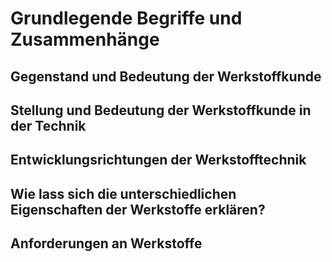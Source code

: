 # Grundlegende Begriffe und Zusammenhänge

## Gegenstand und Bedeutung der Werkstoffkunde

## Stellung und Bedeutung der Werkstoffkunde in der Technik

## Entwicklungsrichtungen der Werkstofftechnik

## Wie lass sich die unterschiedlichen Eigenschaften der Werkstoffe erklären?

## Anforderungen an Werkstoffe